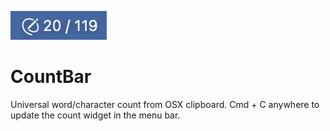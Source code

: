 ![Screenshot](https://github.com/RonSkons/CountBar/blob/main/Screenshot.png?raw=true)
# CountBar 
 Universal word/character count from OSX clipboard.
 Cmd + C anywhere to update the count widget in the menu bar.
